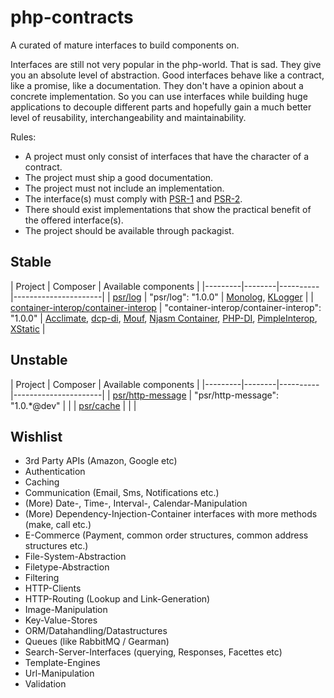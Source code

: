 php-contracts
=============

A curated of mature interfaces to build components on.

Interfaces are still not very popular in the php-world. That is sad. They give you an absolute level of abstraction. Good interfaces behave like a contract, like a promise, like a documentation. They don't have a opinion about a concrete implementation. So you can use interfaces while building huge applications to decouple different parts and hopefully gain a much better level of reusability, interchangeability and maintainability.

Rules:

* A project must only consist of interfaces that have the character of a contract.
* The project must ship a good documentation.
* The project must not include an implementation.
* The interface(s) must comply with [PSR-1](http://www.php-fig.org/psr/psr-1/) and [PSR-2](http://www.php-fig.org/psr/psr-2/).
* There should exist implementations that show the practical benefit of the offered interface(s).
* The project should be available through packagist.


## Stable

| Project | Composer | Available components |
|---------|--------|----------|----------------------|
| [psr/log](https://github.com/php-fig/log) | "psr/log": "1.0.0" | [Monolog](https://github.com/Seldaek/monolog), [KLogger](https://github.com/katzgrau/KLogger) |
| [container-interop/container-interop](https://github.com/container-interop/container-interop) | "container-interop/container-interop": "1.0.0" | [Acclimate](https://github.com/jeremeamia/acclimate-container), [dcp-di](https://github.com/estelsmith/dcp-di), [Mouf](http://mouf-php.com/), [Njasm Container](https://github.com/njasm/container), [PHP-DI](http://php-di.org/), [PimpleInterop](https://github.com/moufmouf/pimple-interop), [XStatic](https://github.com/jeremeamia/xstatic) |


## Unstable

| Project | Composer | Available components |
|---------|--------|----------|----------------------|
| [psr/http-message](https://github.com/php-fig/http-message) | "psr/http-message": "1.0.*@dev" | |
| [psr/cache](https://github.com/php-fig/psr-6) | | |


## Wishlist

* 3rd Party APIs (Amazon, Google etc)
* Authentication
* Caching
* Communication (Email, Sms, Notifications etc.)
* (More) Date-, Time-, Interval-, Calendar-Manipulation
* (More) Dependency-Injection-Container interfaces with more methods (make, call etc.)
* E-Commerce (Payment, common order structures, common address structures etc.)
* File-System-Abstraction
* Filetype-Abstraction
* Filtering
* HTTP-Clients
* HTTP-Routing (Lookup and Link-Generation)
* Image-Manipulation
* Key-Value-Stores
* ORM/Datahandling/Datastructures
* Queues (like RabbitMQ / Gearman)
* Search-Server-Interfaces (querying, Responses, Facettes etc)
* Template-Engines
* Url-Manipulation
* Validation